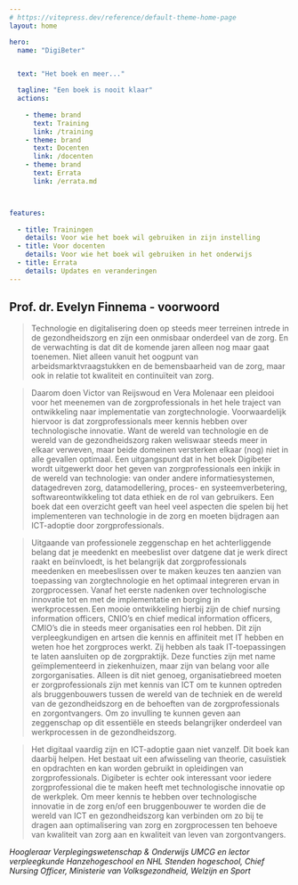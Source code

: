 ```yaml
---
# https://vitepress.dev/reference/default-theme-home-page
layout: home

hero:
  name: "DigiBeter"


  text: "Het boek en meer..."

  tagline: "Een boek is nooit klaar"
  actions:
    
    - theme: brand
      text: Training 
      link: /training
    - theme: brand
      text: Docenten
      link: /docenten
    - theme: brand
      text: Errata
      link: /errata.md



features:
 
  - title: Trainingen 
    details: Voor wie het boek wil gebruiken in zijn instelling
  - title: Voor docenten
    details: Voor wie het boek wil gebruiken in het onderwijs 
  - title: Errata
    details: Updates en veranderingen
---
```


## Prof. dr. Evelyn Finnema - voorwoord
> Technologie en digitalisering doen op steeds meer terreinen intrede in de gezondheidszorg en zijn een onmisbaar onderdeel van de zorg. En de verwachting is dat dit de komende jaren alleen nog maar gaat toenemen. Niet alleen vanuit het oogpunt van arbeidsmarktvraagstukken en de bemensbaarheid van de zorg, maar ook in relatie tot kwaliteit en continuïteit van zorg.  

> Daarom doen Victor van Reijswoud en Vera Molenaar een pleidooi voor het meenemen van de zorgprofessionals in het hele traject van ontwikkeling naar implementatie van zorgtechnologie. Voorwaardelijk hiervoor is dat zorgprofessionals meer kennis hebben over technologische innovatie. Want de wereld van technologie en de wereld van de gezondheidszorg raken weliswaar steeds meer in elkaar verweven, maar beide domeinen versterken elkaar (nog) niet in alle gevallen optimaal. Een uitgangspunt dat in het boek Digibeter wordt uitgewerkt door het geven van zorgprofessionals een inkijk in de wereld van technologie: van onder andere informatiesystemen, datagedreven zorg, datamodellering, proces- en systeemverbetering, softwareontwikkeling tot data ethiek en de rol van gebruikers. Een boek dat een overzicht geeft van heel veel aspecten die spelen bij het implementeren van technologie in de zorg en moeten bijdragen aan ICT-adoptie door zorgprofessionals.   

> Uitgaande van professionele zeggenschap en het achterliggende belang dat je meedenkt en meebeslist over datgene dat je werk direct raakt en beïnvloedt, is het belangrijk dat zorgprofessionals meedenken en meebeslissen over te maken keuzes ten aanzien van toepassing van zorgtechnologie en het optimaal integreren ervan in zorgprocessen. Vanaf het eerste nadenken over technologische innovatie tot en met de implementatie en borging in werkprocessen. Een mooie ontwikkeling hierbij zijn de chief nursing information officers, CNIO’s en chief medical information officers, CMIO’s  die in steeds meer organisaties een rol hebben. Dit zijn verpleegkundigen en artsen die kennis en affiniteit met IT hebben en weten hoe het zorgproces werkt. Zij hebben als taak IT-toepassingen te laten aansluiten op de zorgpraktijk. Deze functies zijn met name geïmplementeerd in ziekenhuizen, maar zijn van belang voor alle zorgorganisaties. Alleen is dit niet genoeg, organisatiebreed moeten er zorgprofessionals zijn met kennis van ICT om te kunnen optreden als bruggenbouwers tussen de wereld van de techniek en de wereld van de gezondheidszorg en de behoeften van de zorgprofessionals en zorgontvangers. Om zo invulling te kunnen geven aan zeggenschap op dit essentiële en steeds belangrijker onderdeel van werkprocessen in de gezondheidszorg.  

> Het digitaal vaardig zijn en ICT-adoptie gaan niet vanzelf. Dit boek kan daarbij helpen. Het bestaat uit een afwisseling van theorie, casuïstiek en opdrachten en kan worden gebruikt in opleidingen van zorgprofessionals. Digibeter is echter ook interessant voor iedere zorgprofessional die te maken heeft met technologische innovatie op de werkplek. Om meer kennis te hebben over technologische innovatie in de zorg en/of een bruggenbouwer te worden die de wereld van ICT en gezondheidszorg kan verbinden om zo bij te dragen aan optimalisering van zorg en zorgprocessen ten behoeve van kwaliteit van zorg aan en kwaliteit van leven van zorgontvangers.  

 _Hoogleraar Verplegingswetenschap & Onderwijs UMCG en lector verpleegkunde Hanzehogeschool en NHL Stenden hogeschool, Chief Nursing Officer, Ministerie van Volksgezondheid, Welzijn en Sport_

